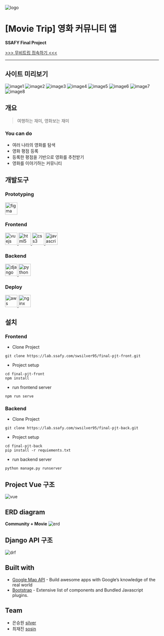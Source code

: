 ![logo](./readme/image/logo.png)
# [Movie Trip] 영화 커뮤니티 앱
**SSAFY Final Project**

[>>> 무비트립 접속하기 <<<](https://movietrip.click)

------

## 사이트 미리보기
![image1](./readme/image/1.png)
![image2](./readme/image/2.png)
![image3](./readme/image/3.png)
![image4](./readme/image/4.png)
![image5](./readme/image/5.png)
![image6](./readme/image/6.png)
![image7](./readme/image/7.png)
![image8](./readme/image/8.png)

## 개요
> 여행하는 재미, 영화보는 재미

### You can do
  - 여러 나라의 영화를 탐색
  - 영화 평점 등록
  - 등록한 평점을 기반으로 영화를 추천받기
  - 영화를 이야기하는 커뮤니티

## 개발도구

<h3 align="left">Prototyping</h3>
<p align="left"> 
<a href="https://www.figma.com/" target="_blank" rel="noreferrer"> <img src="https://www.vectorlogo.zone/logos/figma/figma-icon.svg" alt="figma" width="40" height="40"/> </a>
</p>

<h3 align="left">Frontend</h3>
<p align="left">
<a href="https://vuejs.org/" target="_blank" rel="noreferrer"> <img src="https://raw.githubusercontent.com/devicons/devicon/master/icons/vuejs/vuejs-original-wordmark.svg" alt="vuejs" width="40" height="40"/> </a>
<a href="https://www.w3.org/html/" target="_blank" rel="noreferrer"> <img src="https://raw.githubusercontent.com/devicons/devicon/master/icons/html5/html5-original-wordmark.svg" alt="html5" width="40" height="40"/> </a>
<a href="https://www.w3schools.com/css/" target="_blank" rel="noreferrer"> <img src="https://raw.githubusercontent.com/devicons/devicon/master/icons/css3/css3-original-wordmark.svg" alt="css3" width="40" height="40"/> </a>
<a href="https://developer.mozilla.org/en-US/docs/Web/JavaScript" target="_blank" rel="noreferrer"> <img src="https://raw.githubusercontent.com/devicons/devicon/master/icons/javascript/javascript-original.svg" alt="javascript" width="40" height="40"/> </a>
</p>

<h3 align="left">Backend</h3>
<p align="left">
<a href="https://www.djangoproject.com/" target="_blank" rel="noreferrer"> <img src="https://raw.githubusercontent.com/devicons/devicon/master/icons/django/django-original.svg" alt="django" width="40" height="40"/> </a>
<a href="https://www.python.org" target="_blank" rel="noreferrer"> <img src="https://raw.githubusercontent.com/devicons/devicon/master/icons/python/python-original.svg" alt="python" width="40" height="40"/> </a>  
</p>

<h3 align="left">Deploy</h3>
<p align="left"> 
<a href="https://aws.amazon.com" target="_blank" rel="noreferrer"> <img src="https://raw.githubusercontent.com/devicons/devicon/master/icons/amazonwebservices/amazonwebservices-original-wordmark.svg" alt="aws" width="40" height="40"/> </a> 
<a href="https://www.nginx.com" target="_blank" rel="noreferrer"> <img src="https://raw.githubusercontent.com/devicons/devicon/master/icons/nginx/nginx-original.svg" alt="nginx" width="40" height="40"/> </a>
</p>

<!-- for GitLab -->

## 설치
### Frontend

- Clone Project
```
git clone https://lab.ssafy.com/swsilver95/final-pjt-front.git
```

- Project setup
```
cd final-pjt-front
npm install
```

- run frontend server
```
npm run serve
```


### Backend

- Clone Project
```
git clone https://lab.ssafy.com/swsilver95/final-pjt-back.git
```

- Project setup
```
cd final-pjt-back
pip install -r requiements.txt
```

- run backend server
```
python manage.py runserver
```

## Project Vue 구조
![vue](./readme/image/vue.png)

## ERD diagram

**Community + Movie**
![erd](./readme/image/erd.png)

## Django API 구조
![drf](./readme/image/swagger.png)

<!-- end gitlab -->

## Built with
- [Google Map API](https://developers.google.com/maps) - Build awesome apps with Google’s knowledge of the real world
- [Bootstrap](https://getbootstrap.com/) - Extensive list of components and Bundled Javascript plugins.

## Team
- 은승원 [silver](https://github.com/swsilver95)
- 최재진 [sosin](https://github.com/svstar94)
